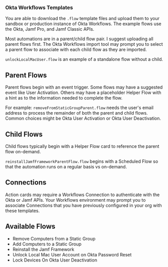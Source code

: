 ### Okta Workflows Templates

You are able to download the `.flow` template files and upload them to your sandbox or production instance of Okta Workflows. The example flows use the Okta, Jamf Pro, and Jamf Classic APIs.

Most automations are in a parent/child flow pair. I suggest uploading all parent flows first. The Okta Workflows import tool may prompt you to select a parent flow to associate with each child flow as they are imported.

`unlockLocalMacUser.flow` is an example of a standalone flow without a child.

## Parent Flows

Parent flows begin with an event trigger. Some flows may have a suggested event like User Activation. Others may have a placeholder Helper Flow with a hint as to the information needed to complete the flow. 

For example: `removeFromStaticGroupParent.flow` needs the user's email address to process the remainder of both the parent and child flows. Common choices might be Okta User Activation or Okta User Deactivation.

## Child Flows

Child flows typically begin with a Helper Flow card to reference the parent flow on-demand. 

`reinstallJamfFrameworkParentFlow.flow` begins with a Scheduled Flow so that the automation runs on a regular basis vs on-demand.

## Connections

Action cards may require a Workflows Connection to authenticate with the Okta or Jamf APIs. Your Workflows environment may prompt you to associate Connections that you have previously configured in your org with these templates.

## Available Flows

* Remove Computers from a Static Group
* Add Computers to a Static Group
* Reinstall the Jamf Framework
* Unlock Local Mac User Account on Okta Password Reset
* Lock Devices On Okta User Deactivation
